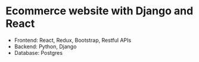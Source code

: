 # Ecommerce website with Django and React

- Frontend: React, Redux, Bootstrap, Restful APIs
- Backend: Python, Django
- Database: Postgres
